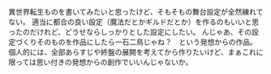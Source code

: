 異世界転生ものを書いてみたいと思ったけど、そもそもの舞台設定が全然練れてない。
適当に都合の良い設定（魔法だとかギルドだとか）を作るのもいいと思ったのだけれど、どうせならしっかりとした設定にしたい。
んじゃあ、その設定づくりそのものを作品にしたら一石二鳥じゃね？　という発想からの作品。
個人的には、全部あらすじや終盤の展開を考えてから作りたいけど、まぁこれに限っては思い付きの発想からの創作でいいんじゃないか。